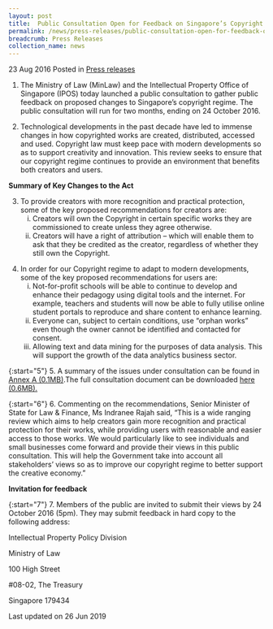 ```yaml
---
layout: post
title:  Public Consultation Open for Feedback on Singapore’s Copyright Regime
permalink: /news/press-releases/public-consultation-open-for-feedback-on-singapores-copyright-re
breadcrumb: Press Releases
collection_name: news
---
```


23 Aug 2016 Posted in [Press releases](/news/press-releases)


1. The Ministry of Law (MinLaw) and the Intellectual Property Office of Singapore (IPOS) today launched a public consultation to gather public feedback on proposed changes to Singapore’s copyright regime. The public consultation will run for two months, ending on 24 October 2016.


2. Technological developments in the past decade have led to immense changes in how copyrighted works are created, distributed, accessed and used.  Copyright law must keep pace with modern developments so as to support creativity and innovation. This review seeks to ensure that our copyright regime continues to provide an environment that benefits both creators and users. 


**Summary of Key Changes to the Act**


<ol start="3">
<li>To provide creators with more recognition and practical protection, some of the key proposed recommendations for creators are:

  <ol style="list-style-type: lower-roman;">
  <li>Creators will own the Copyright in certain specific works they are commissioned to create unless they agree otherwise.</li>
  <li> Creators will have a right of attribution – which will enable them to ask that they be credited as the creator, regardless of whether they still own the Copyright.</li>
  </ol>
  
 </li>       
</ol>

<ol start="4">
<li>In order for our Copyright regime to adapt to modern developments, some of the key proposed recommendations for users are:

<ol style="list-style-type: lower-roman;">
<li>Not-for-profit schools will be able to continue to develop and enhance their pedagogy using digital tools and the internet. For example, teachers and students will now be able to fully utilise online student portals to reproduce and share content to enhance learning.</li>

 

<li>Everyone can, subject to certain conditions, use “orphan works” even though the owner cannot be identified and contacted for consent.</li>

 
<li>Allowing text and data mining for the purposes of data analysis. This will support the growth of the data analytics business sector.</li>
        
  </ol>
  </li>
</ol>
 
{:start="5"}
5. A summary of the issues under consultation can be found in [Annex A (0.1MB)](/files/news/press-releases/2016/08/CpyRgtAnnex.pdf).The full consultation document can be downloaded [here (0.6MB).](/files/news/press-releases/2016/08/PublicConsultationProposedChangestoCopyrightRegimeAugust2016.pdf) 

 
{:start="6"}
6. Commenting on the recommendations, Senior Minister of State for Law & Finance, Ms Indranee Rajah said, “This is a wide ranging review which aims to help creators gain more recognition and practical protection for their works, while providing users with reasonable and easier access to those works. We would particularly like to see individuals and small businesses come forward and provide their views in this public consultation. This will help the Government take into account all stakeholders’ views so as to improve our copyright regime to better support the creative economy.”


**Invitation for feedback**

 
{:start="7"}
7. Members of the public are invited to submit their views by 24 October 2016 (5pm). They may submit feedback in hard copy to the following address:


<p class="address-centered">Intellectual Property Policy Division</p>  
<p class="address-centered">Ministry of Law</p>  
<p class="address-centered">100 High Street</p>  
<p class="address-centered">#08-02, The Treasury</p>  
<p class="address-centered">Singapore 179434</p>

<p class="right-side-updated">Last updated on 26 Jun 2019</p>
